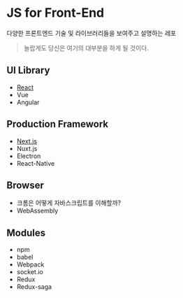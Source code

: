 # JS for Front-End

다양한 프론트엔드 기술 및 라이브러리들을 보여주고 설명하는 레포

> 놀랍게도 당신은 여기의 대부분을 하게 될 것이다.

## UI Library

- [React](React/README.md)
- Vue
- Angular

## Production Framework

- [Next.js](Next.js/README.md)
- Nuxt.js
- Electron
- React-Native

## Browser

- 크롬은 어떻게 자바스크립트를 이해할까?
- WebAssembly

## Modules

- npm
- babel
- Webpack
- socket.io
- Redux
- Redux-saga
